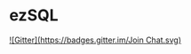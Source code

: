 # ezSQL
[![Gitter](https://badges.gitter.im/Join Chat.svg)](https://gitter.im/ratnayake/ezSQL?utm_source=badge&utm_medium=badge&utm_campaign=pr-badge&utm_content=badge)